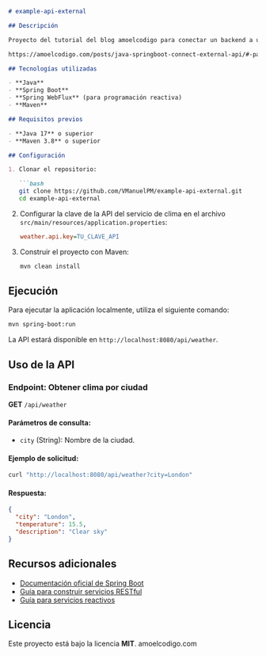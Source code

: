 ```markdown
# example-api-external

## Descripción

Proyecto del tutorial del blog amoelcodigo para conectar un backend a una API externa: 

https://amoelcodigo.com/posts/java-springboot-connect-external-api/#-paso-4-conectarse-a-la-api-externa

## Tecnologías utilizadas

- **Java**
- **Spring Boot**
- **Spring WebFlux** (para programación reactiva)
- **Maven**

## Requisitos previos

- **Java 17** o superior
- **Maven 3.8** o superior

## Configuración

1. Clonar el repositorio:

   ```bash
   git clone https://github.com/VManuelPM/example-api-external.git
   cd example-api-external
   ```

2. Configurar la clave de la API del servicio de clima en el archivo `src/main/resources/application.properties`:

   ```ini
   weather.api.key=TU_CLAVE_API
   ```

3. Construir el proyecto con Maven:

   ```bash
   mvn clean install
   ```

## Ejecución

Para ejecutar la aplicación localmente, utiliza el siguiente comando:

```bash
mvn spring-boot:run
```

La API estará disponible en `http://localhost:8080/api/weather`.

## Uso de la API

### Endpoint: Obtener clima por ciudad

**GET** `/api/weather`

#### Parámetros de consulta:

- `city` (String): Nombre de la ciudad.

#### Ejemplo de solicitud:

```bash
curl "http://localhost:8080/api/weather?city=London"
```

#### Respuesta:

```json
{
  "city": "London",
  "temperature": 15.5,
  "description": "Clear sky"
}
```

## Recursos adicionales

- [Documentación oficial de Spring Boot](https://spring.io/projects/spring-boot)
- [Guía para construir servicios RESTful](https://spring.io/guides/gs/rest-service/)
- [Guía para servicios reactivos](https://spring.io/guides/gs/reactive-rest-service/)

## Licencia

Este proyecto está bajo la licencia **MIT**. amoelcodigo.com
```